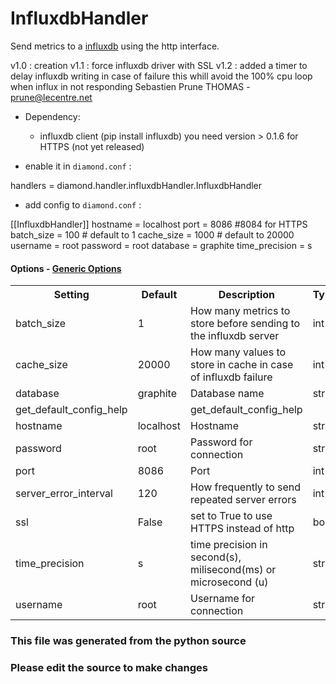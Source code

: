 InfluxdbHandler
====

Send metrics to a [influxdb](https://github.com/influxdb/influxdb/) using the
http interface.

v1.0 : creation
v1.1 : force influxdb driver with SSL
v1.2 : added a timer to delay influxdb writing in case of failure
       this whill avoid the 100% cpu loop when influx in not responding
       Sebastien Prune THOMAS - prune@lecentre.net

- Dependency:
    - influxdb client (pip install influxdb)
      you need version > 0.1.6 for HTTPS (not yet released)

- enable it in `diamond.conf` :

handlers = diamond.handler.influxdbHandler.InfluxdbHandler

- add config to `diamond.conf` :

[[InfluxdbHandler]]
hostname = localhost
port = 8086 #8084 for HTTPS
batch_size = 100 # default to 1
cache_size = 1000 # default to 20000
username = root
password = root
database = graphite
time_precision = s
#### Options - [Generic Options](Configuration)

<table><tr><th>Setting</th><th>Default</th><th>Description</th><th>Type</th></tr>
<tr><td>batch_size</td><td>1</td><td>How many metrics to store before sending to the influxdb server</td><td>int</td></tr>
<tr><td>cache_size</td><td>20000</td><td>How many values to store in cache in case of influxdb failure</td><td>int</td></tr>
<tr><td>database</td><td>graphite</td><td>Database name</td><td>str</td></tr>
<tr><td>get_default_config_help</td><td></td><td>get_default_config_help</td><td></td></tr>
<tr><td>hostname</td><td>localhost</td><td>Hostname</td><td>str</td></tr>
<tr><td>password</td><td>root</td><td>Password for connection</td><td>str</td></tr>
<tr><td>port</td><td>8086</td><td>Port</td><td>int</td></tr>
<tr><td>server_error_interval</td><td>120</td><td>How frequently to send repeated server errors</td><td>int</td></tr>
<tr><td>ssl</td><td>False</td><td>set to True to use HTTPS instead of http</td><td>bool</td></tr>
<tr><td>time_precision</td><td>s</td><td>time precision in second(s), milisecond(ms) or microsecond (u)</td><td>str</td></tr>
<tr><td>username</td><td>root</td><td>Username for connection</td><td>str</td></tr>
</table>

### This file was generated from the python source
### Please edit the source to make changes

